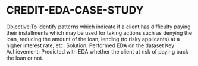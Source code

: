 # CREDIT-EDA-CASE-STUDY

Objective:To identify patterns which indicate if a client has difficulty paying their installments which may be used for taking actions such as denying the loan, reducing the amount of the loan, lending (to risky applicants) at a higher interest rate, etc.
Solution: Performed EDA on the dataset
Key Achievement: Predicted with EDA whether the client at risk of paying back the loan or not.
